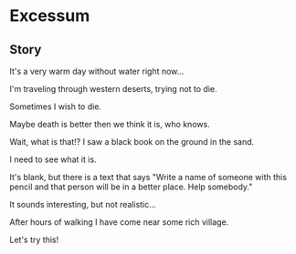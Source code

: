 # Excessum

## Story
It's a very warm day without water right now...

I'm traveling through western deserts, trying not to die.

Sometimes I wish to die.

Maybe death is better then we think it is, who knows.

Wait, what is that!? I saw a black book on the ground in the sand.

I need to see what it is.

It's blank, but there is a text that says "Write a name of someone with this pencil and that person will be in a better place. Help somebody."

It sounds interesting, but not realistic...

After hours of walking I have come near some rich village.

Let's try this!
